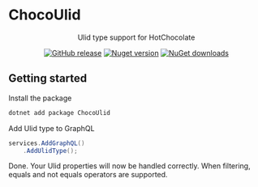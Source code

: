 # ChocoUlid

<div align="center">
  <p>
    Ulid type support for HotChocolate
  </p>
  <p>
	  <a href="https://github.com/pfurmaniak/chocoulid/releases"><img alt="GitHub release" src="https://img.shields.io/github/release/pfurmaniak/chocoulid.svg"></a>
	  <a href="https://www.nuget.org/packages/ChocoUlid"><img alt="Nuget version" src="https://img.shields.io/nuget/v/ChocoUlid"></a>
	  <a href="https://www.nuget.org/packages/ChocoUlid"><img alt="NuGet downloads" src="https://img.shields.io/nuget/dt/ChocoUlid"></a> 
  </p>
</div>

## Getting started

Install the package
```bash
dotnet add package ChocoUlid
```

Add Ulid type to GraphQL
```csharp
services.AddGraphQL()
	.AddUlidType();
```

Done. Your Ulid properties will now be handled correctly. When filtering, equals and not equals operators are supported.
